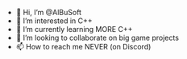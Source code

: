 - 👋 Hi, I’m @AlBuSoft
- 👀 I’m interested in C++
- 🌱 I’m currently learning MORE C++
- 💞️ I’m looking to collaborate on big game projects
- 📫 How to reach me NEVER (on Discord)

<!---
AlBuSoft/AlBuSoft is a ✨ special ✨ repository because its `README.md` (this file) appears on your GitHub profile.
You can click the Preview link to take a look at your changes.
--->
